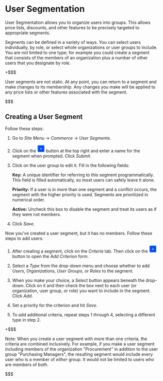 # User Segmentation [](id=user-segmentation)

User Segmentation allows you to organize users into groups. This allows price
lists, discounts, and other features to be precisely targeted to appropriate
segments.

Segments can be defined in a variety of ways. You can select users individually,
by role, or select whole organizations or user groups to include. You are not
limited to one type; for example you could create a segment that consists of the
members of an organization plus a number of other users that you designate by
role.

+$$$

User segments are not static. At any point, you can return to a segment and make
changes to its membership. Any changes you make will be applied to any price
lists or other features associated with the segment.

$$$

## Creating a User Segment [](id=creating-a-user-segment)

Follow these steps:

1.  Go to *Site Menu* &rarr; *Commerce* &rarr; *User Segments*.

2.  Click on the ![Add](../images/icon-add.png) button at the top right and
    enter a name for the segment when prompted. Click *Submit*.

3.  Click on the user group to edit it. Fill in the following fields:

    **Key:** A unique identifier for referring to this segment programmatically.
    This field is filled automatically, so most users can safely leave it alone.

    **Priority:** If a user is in more than one segment and a conflict occurs,
    the segment with the higher priority is used. Segments are prioritized in
    numerical order.

    **Active:** Uncheck this box to disable the segment and treat its users as
    if they were not members.

4.  Click *Save*.

Now you've created a user segment, but it has no members. Follow these steps to
add users:

1.  After creating a segment, click on the *Criteria* tab. Then click on the
    ![Add](../images/icon-add.png) button to open the *Add Criterion* form.

2.  Select a *Type* from the drop-down menu and choose whether to add *Users*,
    *Organizations*, *User Groups*, or *Roles* to the segment.

3.  When you make your choice, a *Select* button appears beneath the drop-down.
    Click on it and then check the box next to each user (or organization, user
    group, or role) you want to include in the segment. Click *Add*.

4.  Set a priority for the criterion and hit *Save*.

5.  To add additional criteria, repeat steps 1 through 4, selecting a different
    type in step 2.

+$$$

Note: When you create a user segment with more than one criteria, the criteria
are combined inclusively. For example, if you make a user segment including
members of the organization "Procurement" in addition to the user group
"Purchasing Managers", the resulting segment would include every user who is
a member of *either* group. It would not be limited to users who are members of
*both*.

$$$
